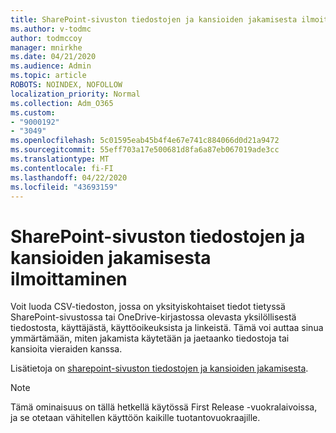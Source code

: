 ```yaml
---
title: SharePoint-sivuston tiedostojen ja kansioiden jakamisesta ilmoittaminen
ms.author: v-todmc
author: todmccoy
manager: mnirkhe
ms.date: 04/21/2020
ms.audience: Admin
ms.topic: article
ROBOTS: NOINDEX, NOFOLLOW
localization_priority: Normal
ms.collection: Adm_O365
ms.custom:
- "9000192"
- "3049"
ms.openlocfilehash: 5c01595eab45b4f4e67e741c884066d0d21a9472
ms.sourcegitcommit: 55eff703a17e500681d8fa6a87eb067019ade3cc
ms.translationtype: MT
ms.contentlocale: fi-FI
ms.lasthandoff: 04/22/2020
ms.locfileid: "43693159"
---
```

# <a name="report-on-file-and-folder-sharing-in-a-sharepoint-site"></a>SharePoint-sivuston tiedostojen ja kansioiden jakamisesta ilmoittaminen

Voit luoda CSV-tiedoston, jossa on yksityiskohtaiset tiedot tietyssä SharePoint-sivustossa tai OneDrive-kirjastossa olevasta yksilöllisestä tiedostosta, käyttäjästä, käyttöoikeuksista ja linkeistä. Tämä voi auttaa sinua ymmärtämään, miten jakamista käytetään ja jaetaanko tiedostoja tai kansioita vieraiden kanssa.

Lisätietoja on [sharepoint-sivuston tiedostojen ja kansioiden jakamisesta](https://docs.microsoft.com/sharepoint/sharing-reports).

> [!NOTE]
> Tämä ominaisuus on tällä hetkellä käytössä First Release -vuokralaivoissa, ja se otetaan vähitellen käyttöön kaikille tuotantovuokraajille.